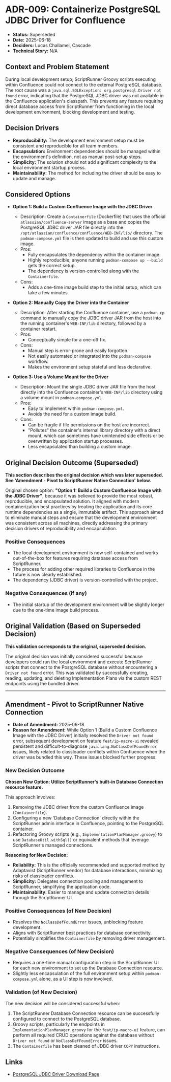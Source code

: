 # ADR-009: Containerize PostgreSQL JDBC Driver for Confluence

- **Status:** Superseded
- **Date:** 2025-06-18
- **Deciders:** Lucas Challamel, Cascade
- **Technical Story:** N/A

## Context and Problem Statement

During local development setup, ScriptRunner Groovy scripts executing within Confluence could not connect to the external PostgreSQL database. The root cause was a `java.sql.SQLException: org.postgresql.Driver not found` error, indicating that the PostgreSQL JDBC driver was not available in the Confluence application's classpath. This prevents any feature requiring direct database access from ScriptRunner from functioning in the local development environment, blocking development and testing.

## Decision Drivers

- **Reproducibility:** The development environment setup must be consistent and reproducible for all team members.
- **Encapsulation:** Environment dependencies should be managed within the environment's definition, not as manual post-setup steps.
- **Simplicity:** The solution should not add significant complexity to the local environment startup process.
- **Maintainability:** The method for including the driver should be easy to update and manage.

## Considered Options

- **Option 1: Build a Custom Confluence Image with the JDBC Driver**
  - Description: Create a `Containerfile` (Dockerfile) that uses the official `atlassian/confluence-server` image as a base and copies the PostgreSQL JDBC driver JAR file directly into the `/opt/atlassian/confluence/confluence/WEB-INF/lib/` directory. The `podman-compose.yml` file is then updated to build and use this custom image.
  - Pros:
    - Fully encapsulates the dependency within the container image.
    - Highly reproducible; anyone running `podman-compose up --build` gets the correct setup.
    - The dependency is version-controlled along with the `Containerfile`.
  - Cons:
    - Adds a one-time image build step to the initial setup, which can take a few minutes.

- **Option 2: Manually Copy the Driver into the Container**
  - Description: After starting the Confluence container, use a `podman cp` command to manually copy the JDBC driver JAR from the host into the running container's `WEB-INF/lib` directory, followed by a container restart.
  - Pros:
    - Conceptually simple for a one-off fix.
  - Cons:
    - Manual step is error-prone and easily forgotten.
    - Not easily automated or integrated into the `podman-compose` workflow.
    - Makes the environment setup stateful and less declarative.

- **Option 3: Use a Volume Mount for the Driver**
  - Description: Mount the single JDBC driver JAR file from the host directly into the Confluence container's `WEB-INF/lib` directory using a volume mount in `podman-compose.yml`.
  - Pros:
    - Easy to implement within `podman-compose.yml`.
    - Avoids the need for a custom image build.
  - Cons:
    - Can be fragile if file permissions on the host are incorrect.
    - "Pollutes" the container's internal library directory with a direct mount, which can sometimes have unintended side effects or be overwritten by application startup processes.
    - Less encapsulated than building a custom image.

## Original Decision Outcome (Superseded)

**This section describes the original decision which was later superseded. See 'Amendment - Pivot to ScriptRunner Native Connection' below.**

Original chosen option: **"Option 1: Build a Custom Confluence Image with the JDBC Driver"**, because it was believed to provide the most robust, reproducible, and encapsulated solution. It aligned with modern containerization best practices by treating the application and its core runtime dependencies as a single, immutable artifact. This approach aimed to eliminate manual steps and ensure that the development environment was consistent across all machines, directly addressing the primary decision drivers of reproducibility and encapsulation.

### Positive Consequences

- The local development environment is now self-contained and works out-of-the-box for features requiring database access from ScriptRunner.
- The process for adding other required libraries to Confluence in the future is now clearly established.
- The dependency (JDBC driver) is version-controlled with the project.

### Negative Consequences (if any)

- The initial startup of the development environment will be slightly longer due to the one-time image build process.

## Original Validation (Based on Superseded Decision)

**This validation corresponds to the original, superseded decision.**

The original decision was initially considered successful because developers could run the local environment and execute ScriptRunner scripts that connect to the PostgreSQL database without encountering a `Driver not found` error. This was validated by successfully creating, reading, updating, and deleting Implementation Plans via the custom REST endpoints using the bundled driver.

---

## Amendment - Pivot to ScriptRunner Native Connection

- **Date of Amendment:** 2025-06-18
- **Reason for Amendment:** While Option 1 (Build a Custom Confluence Image with the JDBC Driver) initially resolved the `Driver not found` error, subsequent development on feature `feat/ip-macro-ui` revealed persistent and difficult-to-diagnose `java.lang.NoClassDefFoundError` issues, likely related to classloader conflicts within Confluence when the driver was bundled this way. These issues blocked further progress.

### New Decision Outcome

**Chosen New Option: Utilize ScriptRunner's built-in Database Connection resource feature.**

This approach involves:

1. Removing the JDBC driver from the custom Confluence image (`Containerfile`).
2. Configuring a new 'Database Connection' directly within the ScriptRunner admin interface in Confluence, pointing to the PostgreSQL container.
3. Refactoring Groovy scripts (e.g., `ImplementationPlanManager.groovy`) to use `DatabaseUtil.withSql()` or equivalent methods that leverage ScriptRunner's managed connections.

**Reasoning for New Decision:**

- **Reliability:** This is the officially recommended and supported method by Adaptavist (ScriptRunner vendor) for database interactions, minimizing risks of classloader conflicts.
- **Simplicity:** Delegates connection pooling and management to ScriptRunner, simplifying the application code.
- **Maintainability:** Easier to manage and update connection details through the ScriptRunner UI.

### Positive Consequences (of New Decision)

- Resolves the `NoClassDefFoundError` issues, unblocking feature development.
- Aligns with ScriptRunner best practices for database connectivity.
- Potentially simplifies the `Containerfile` by removing driver management.

### Negative Consequences (of New Decision)

- Requires a one-time manual configuration step in the ScriptRunner UI for each new environment to set up the Database Connection resource.
- Slightly less encapsulation of the full environment setup within `podman-compose.yml` alone, as a UI step is now involved.

### Validation (of New Decision)

The new decision will be considered successful when:

1. The ScriptRunner Database Connection resource can be successfully configured to connect to the PostgreSQL database.
2. Groovy scripts, particularly the endpoints in `ImplementationPlanManager.groovy` for the `feat/ip-macro-ui` feature, can perform all required CRUD operations against the database without `Driver not found` or `NoClassDefFoundError` issues.
3. The `Containerfile` has been cleaned of JDBC driver `COPY` instructions.

## Links

- [PostgreSQL JDBC Driver Download Page](https://jdbc.postgresql.org/download/)
